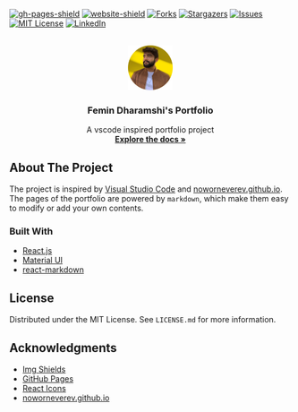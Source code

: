 <div id="top"></div>

<!-- PROJECT SHIELDS -->
[![gh-pages-shield]][gh-pages-url]
[![website-shield]][website-url]
[![Forks][forks-shield]][forks-url]
[![Stargazers][stars-shield]][stars-url]
[![Issues][issues-shield]][issues-url]
[![MIT License][license-shield]][license-url]
[![LinkedIn][linkedin-shield]][linkedin-url]


<!-- PROJECT LOGO -->
<br />
<div align="center">
  <a href="https://github.com/noworneverev/react-vscode-portfolio">
    <img src="./src/static/favicon.png" alt="Logo" width="80" >
  </a>

<h3 align="center">Femin Dharamshi's Portfolio</h3>

  <p align="center">
    A vscode inspired portfolio project
    <br />
    <a href="https://github.com/noworneverev/react-vscode-portfolio/blob/main/README.md"><strong>Explore the docs »</strong></a>
  </p>
</div>

<!-- ABOUT THE PROJECT -->
## About The Project

The project is inspired by [Visual Studio Code](https://github.com/microsoft/vscode) and [noworneverev.github.io](https://github.com/noworneverev/react-vscode-portfolio). The pages of the portfolio are powered by `markdown`, which make them easy to modify or add your own contents.

### Built With

* [React.js](https://reactjs.org/)
* [Material UI](https://github.com/mui/material-ui)
* [react-markdown](https://github.com/remarkjs/react-markdown)

<!-- LICENSE -->
## License

Distributed under the MIT License. See `LICENSE.md` for more information.

<!-- ACKNOWLEDGMENTS -->
## Acknowledgments

* [Img Shields](https://shields.io)
* [GitHub Pages](https://pages.github.com)
* [React Icons](https://react-icons.github.io/react-icons/search)
* [noworneverev.github.io](https://github.com/noworneverev/react-vscode-portfolio)

<!-- MARKDOWN LINKS & IMAGES -->
<!-- https://www.markdownguide.org/basic-syntax/#reference-style-links -->
[forks-shield]: https://img.shields.io/github/forks/fdharamshi/fdharamshi.github.io
[forks-url]: https://github.com/fdharamshi/fdharamshi.github.io/network/members
[stars-shield]: https://img.shields.io/github/stars/fdharamshi/fdharamshi.github.io
[stars-url]: https://github.com/fdharamshi/fdharamshi.github.io/stargazers
[issues-shield]: https://img.shields.io/github/issues/fdharamshi/fdharamshi.github.io
[issues-url]: https://github.com/noworneverev/react-vscode-portfolio/issues
[license-shield]: https://img.shields.io/github/license/fdharamshi/fdharamshi.github.io
[license-url]: https://github.com/fdharamshi/fdharamshi.github.io/blob/master/LICENSE.md
[linkedin-shield]: https://img.shields.io/badge/-LinkedIn-black.svg?style=flat&logo=linkedin&colorB=555
[linkedin-url]: https://www.linkedin.com/in/femindharamshi/
[product-screenshot]: ./src/static/screenshot.gif
[gh-pages-shield]: https://img.shields.io/github/deployments/fdharamshi/fdharamshi.github.io/github-pages
[gh-pages-url]: https://github.com/fdharamshi/fdharamshi.github.io/deployments
[website-shield]:https://img.shields.io/website?url=https%3A%2F%2Fwww.femindharamshi.com%2F
[website-url]: https://www.femindharamshi.com/
